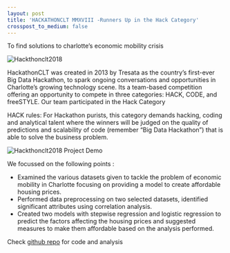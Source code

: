 ```yaml
---
layout: post
title: 'HACKATHONCLT MMXVIII -Runners Up in the Hack Category'
crosspost_to_medium: false
---
```

To find solutions to charlotte’s economic mobility crisis

![Hackthonclt2018](/images/projects/proj-1/cbrbizz.PNG "Featured in cbrbizz instagram channel")

HackathonCLT was created in 2013 by Tresata as the country’s first-ever Big Data Hackathon, to spark ongoing conversations and opportunities in Charlotte’s growing technology scene. Its a team-based competition offering an opportunity to compete in three categories: HACK, CODE, and freeSTYLE. Our team participated in the Hack Category

HACK rules:
For Hackathon purists, this category demands hacking, coding and analytical talent where the winners will be judged on the quality of predictions and scalability of code (remember “Big Data Hackathon”) that is able to solve the business problem.


![Hackthonclt2018 Project Demo](/images/projects/proj-1/HackathonCltTwitter.PNG "Featured in the Twitter post of @HackathonCLT")

We focussed on the following points :

* Examined the various datasets given to tackle the problem of economic mobility in Charlotte focusing on providing a model to create affordable housing prices.
* Performed data preprocessing on two selected datasets, identified significant attributes using correlation analysis.
* Created two models with stepwise regression and logistic regression to predict the factors affecting the housing prices and suggested measures to make them affordable based on the analysis performed.

Check <a href="https://github.com/shreyas1701/HackathonCLT18">github repo</a> for code and analysis


